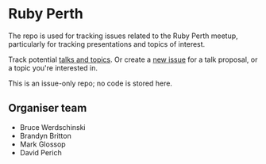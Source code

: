 # Ruby Perth

The repo is used for tracking issues related to the Ruby Perth meetup, particularly for tracking presentations and topics of interest.

Track potential [talks and topics](https://github.com/rubyaustralia/meetup-ruby-perth/issues?q=sort%3Aupdated-desc+is%3Aissue+is%3Aopen). Or create a [new issue](https://github.com/rubyaustralia/meetup-ruby-perth/issues/new/choose) for a talk proposal, or a topic you're interested in.

This is an issue-only repo; no code is stored here.

## Organiser team

* Bruce Werdschinski
* Brandyn Britton
* Mark Glossop
* David Perich
